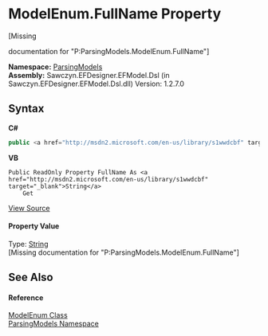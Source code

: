 # ModelEnum.FullName Property 
 

\[Missing <summary> documentation for "P:ParsingModels.ModelEnum.FullName"\]

**Namespace:**&nbsp;<a href="N_ParsingModels">ParsingModels</a><br />**Assembly:**&nbsp;Sawczyn.EFDesigner.EFModel.Dsl (in Sawczyn.EFDesigner.EFModel.Dsl.dll) Version: 1.2.7.0

## Syntax

**C#**<br />
``` C#
public <a href="http://msdn2.microsoft.com/en-us/library/s1wwdcbf" target="_blank">string</a> FullName { get; }
```

**VB**<br />
``` VB
Public ReadOnly Property FullName As <a href="http://msdn2.microsoft.com/en-us/library/s1wwdcbf" target="_blank">String</a>
	Get
```

<a href="https://github.com/msawczyn/EFDesigner/tree/master/src/ParsingModels/ModelEnum.cs#L18" title="View the source code">View Source</a><br />

#### Property Value
Type: <a href="http://msdn2.microsoft.com/en-us/library/s1wwdcbf" target="_blank">String</a><br />\[Missing <value> documentation for "P:ParsingModels.ModelEnum.FullName"\]

## See Also


#### Reference
<a href="T_ParsingModels_ModelEnum">ModelEnum Class</a><br /><a href="N_ParsingModels">ParsingModels Namespace</a><br />